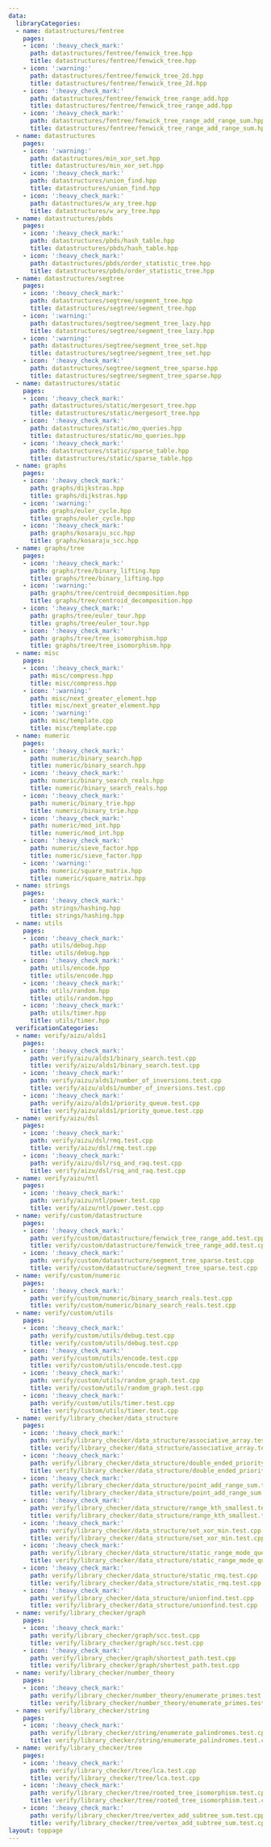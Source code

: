 ```yaml
---
data:
  libraryCategories:
  - name: datastructures/fentree
    pages:
    - icon: ':heavy_check_mark:'
      path: datastructures/fentree/fenwick_tree.hpp
      title: datastructures/fentree/fenwick_tree.hpp
    - icon: ':warning:'
      path: datastructures/fentree/fenwick_tree_2d.hpp
      title: datastructures/fentree/fenwick_tree_2d.hpp
    - icon: ':heavy_check_mark:'
      path: datastructures/fentree/fenwick_tree_range_add.hpp
      title: datastructures/fentree/fenwick_tree_range_add.hpp
    - icon: ':heavy_check_mark:'
      path: datastructures/fentree/fenwick_tree_range_add_range_sum.hpp
      title: datastructures/fentree/fenwick_tree_range_add_range_sum.hpp
  - name: datastructures
    pages:
    - icon: ':warning:'
      path: datastructures/min_xor_set.hpp
      title: datastructures/min_xor_set.hpp
    - icon: ':heavy_check_mark:'
      path: datastructures/union_find.hpp
      title: datastructures/union_find.hpp
    - icon: ':heavy_check_mark:'
      path: datastructures/w_ary_tree.hpp
      title: datastructures/w_ary_tree.hpp
  - name: datastructures/pbds
    pages:
    - icon: ':heavy_check_mark:'
      path: datastructures/pbds/hash_table.hpp
      title: datastructures/pbds/hash_table.hpp
    - icon: ':heavy_check_mark:'
      path: datastructures/pbds/order_statistic_tree.hpp
      title: datastructures/pbds/order_statistic_tree.hpp
  - name: datastructures/segtree
    pages:
    - icon: ':heavy_check_mark:'
      path: datastructures/segtree/segment_tree.hpp
      title: datastructures/segtree/segment_tree.hpp
    - icon: ':warning:'
      path: datastructures/segtree/segment_tree_lazy.hpp
      title: datastructures/segtree/segment_tree_lazy.hpp
    - icon: ':warning:'
      path: datastructures/segtree/segment_tree_set.hpp
      title: datastructures/segtree/segment_tree_set.hpp
    - icon: ':heavy_check_mark:'
      path: datastructures/segtree/segment_tree_sparse.hpp
      title: datastructures/segtree/segment_tree_sparse.hpp
  - name: datastructures/static
    pages:
    - icon: ':heavy_check_mark:'
      path: datastructures/static/mergesort_tree.hpp
      title: datastructures/static/mergesort_tree.hpp
    - icon: ':heavy_check_mark:'
      path: datastructures/static/mo_queries.hpp
      title: datastructures/static/mo_queries.hpp
    - icon: ':heavy_check_mark:'
      path: datastructures/static/sparse_table.hpp
      title: datastructures/static/sparse_table.hpp
  - name: graphs
    pages:
    - icon: ':heavy_check_mark:'
      path: graphs/dijkstras.hpp
      title: graphs/dijkstras.hpp
    - icon: ':warning:'
      path: graphs/euler_cycle.hpp
      title: graphs/euler_cycle.hpp
    - icon: ':heavy_check_mark:'
      path: graphs/kosaraju_scc.hpp
      title: graphs/kosaraju_scc.hpp
  - name: graphs/tree
    pages:
    - icon: ':heavy_check_mark:'
      path: graphs/tree/binary_lifting.hpp
      title: graphs/tree/binary_lifting.hpp
    - icon: ':warning:'
      path: graphs/tree/centroid_decomposition.hpp
      title: graphs/tree/centroid_decomposition.hpp
    - icon: ':heavy_check_mark:'
      path: graphs/tree/euler_tour.hpp
      title: graphs/tree/euler_tour.hpp
    - icon: ':heavy_check_mark:'
      path: graphs/tree/tree_isomorphism.hpp
      title: graphs/tree/tree_isomorphism.hpp
  - name: misc
    pages:
    - icon: ':heavy_check_mark:'
      path: misc/compress.hpp
      title: misc/compress.hpp
    - icon: ':warning:'
      path: misc/next_greater_element.hpp
      title: misc/next_greater_element.hpp
    - icon: ':warning:'
      path: misc/template.cpp
      title: misc/template.cpp
  - name: numeric
    pages:
    - icon: ':heavy_check_mark:'
      path: numeric/binary_search.hpp
      title: numeric/binary_search.hpp
    - icon: ':heavy_check_mark:'
      path: numeric/binary_search_reals.hpp
      title: numeric/binary_search_reals.hpp
    - icon: ':heavy_check_mark:'
      path: numeric/binary_trie.hpp
      title: numeric/binary_trie.hpp
    - icon: ':heavy_check_mark:'
      path: numeric/mod_int.hpp
      title: numeric/mod_int.hpp
    - icon: ':heavy_check_mark:'
      path: numeric/sieve_factor.hpp
      title: numeric/sieve_factor.hpp
    - icon: ':warning:'
      path: numeric/square_matrix.hpp
      title: numeric/square_matrix.hpp
  - name: strings
    pages:
    - icon: ':heavy_check_mark:'
      path: strings/hashing.hpp
      title: strings/hashing.hpp
  - name: utils
    pages:
    - icon: ':heavy_check_mark:'
      path: utils/debug.hpp
      title: utils/debug.hpp
    - icon: ':heavy_check_mark:'
      path: utils/encode.hpp
      title: utils/encode.hpp
    - icon: ':heavy_check_mark:'
      path: utils/random.hpp
      title: utils/random.hpp
    - icon: ':heavy_check_mark:'
      path: utils/timer.hpp
      title: utils/timer.hpp
  verificationCategories:
  - name: verify/aizu/alds1
    pages:
    - icon: ':heavy_check_mark:'
      path: verify/aizu/alds1/binary_search.test.cpp
      title: verify/aizu/alds1/binary_search.test.cpp
    - icon: ':heavy_check_mark:'
      path: verify/aizu/alds1/number_of_inversions.test.cpp
      title: verify/aizu/alds1/number_of_inversions.test.cpp
    - icon: ':heavy_check_mark:'
      path: verify/aizu/alds1/priority_queue.test.cpp
      title: verify/aizu/alds1/priority_queue.test.cpp
  - name: verify/aizu/dsl
    pages:
    - icon: ':heavy_check_mark:'
      path: verify/aizu/dsl/rmq.test.cpp
      title: verify/aizu/dsl/rmq.test.cpp
    - icon: ':heavy_check_mark:'
      path: verify/aizu/dsl/rsq_and_raq.test.cpp
      title: verify/aizu/dsl/rsq_and_raq.test.cpp
  - name: verify/aizu/ntl
    pages:
    - icon: ':heavy_check_mark:'
      path: verify/aizu/ntl/power.test.cpp
      title: verify/aizu/ntl/power.test.cpp
  - name: verify/custom/datastructure
    pages:
    - icon: ':heavy_check_mark:'
      path: verify/custom/datastructure/fenwick_tree_range_add.test.cpp
      title: verify/custom/datastructure/fenwick_tree_range_add.test.cpp
    - icon: ':heavy_check_mark:'
      path: verify/custom/datastructure/segment_tree_sparse.test.cpp
      title: verify/custom/datastructure/segment_tree_sparse.test.cpp
  - name: verify/custom/numeric
    pages:
    - icon: ':heavy_check_mark:'
      path: verify/custom/numeric/binary_search_reals.test.cpp
      title: verify/custom/numeric/binary_search_reals.test.cpp
  - name: verify/custom/utils
    pages:
    - icon: ':heavy_check_mark:'
      path: verify/custom/utils/debug.test.cpp
      title: verify/custom/utils/debug.test.cpp
    - icon: ':heavy_check_mark:'
      path: verify/custom/utils/encode.test.cpp
      title: verify/custom/utils/encode.test.cpp
    - icon: ':heavy_check_mark:'
      path: verify/custom/utils/random_graph.test.cpp
      title: verify/custom/utils/random_graph.test.cpp
    - icon: ':heavy_check_mark:'
      path: verify/custom/utils/timer.test.cpp
      title: verify/custom/utils/timer.test.cpp
  - name: verify/library_checker/data_structure
    pages:
    - icon: ':heavy_check_mark:'
      path: verify/library_checker/data_structure/associative_array.test.cpp
      title: verify/library_checker/data_structure/associative_array.test.cpp
    - icon: ':heavy_check_mark:'
      path: verify/library_checker/data_structure/double_ended_priority_queue.test.cpp
      title: verify/library_checker/data_structure/double_ended_priority_queue.test.cpp
    - icon: ':heavy_check_mark:'
      path: verify/library_checker/data_structure/point_add_range_sum.test.cpp
      title: verify/library_checker/data_structure/point_add_range_sum.test.cpp
    - icon: ':heavy_check_mark:'
      path: verify/library_checker/data_structure/range_kth_smallest.test.cpp
      title: verify/library_checker/data_structure/range_kth_smallest.test.cpp
    - icon: ':heavy_check_mark:'
      path: verify/library_checker/data_structure/set_xor_min.test.cpp
      title: verify/library_checker/data_structure/set_xor_min.test.cpp
    - icon: ':heavy_check_mark:'
      path: verify/library_checker/data_structure/static_range_mode_query.test.cpp
      title: verify/library_checker/data_structure/static_range_mode_query.test.cpp
    - icon: ':heavy_check_mark:'
      path: verify/library_checker/data_structure/static_rmq.test.cpp
      title: verify/library_checker/data_structure/static_rmq.test.cpp
    - icon: ':heavy_check_mark:'
      path: verify/library_checker/data_structure/unionfind.test.cpp
      title: verify/library_checker/data_structure/unionfind.test.cpp
  - name: verify/library_checker/graph
    pages:
    - icon: ':heavy_check_mark:'
      path: verify/library_checker/graph/scc.test.cpp
      title: verify/library_checker/graph/scc.test.cpp
    - icon: ':heavy_check_mark:'
      path: verify/library_checker/graph/shortest_path.test.cpp
      title: verify/library_checker/graph/shortest_path.test.cpp
  - name: verify/library_checker/number_theory
    pages:
    - icon: ':heavy_check_mark:'
      path: verify/library_checker/number_theory/enumerate_primes.test.cpp
      title: verify/library_checker/number_theory/enumerate_primes.test.cpp
  - name: verify/library_checker/string
    pages:
    - icon: ':heavy_check_mark:'
      path: verify/library_checker/string/enumerate_palindromes.test.cpp
      title: verify/library_checker/string/enumerate_palindromes.test.cpp
  - name: verify/library_checker/tree
    pages:
    - icon: ':heavy_check_mark:'
      path: verify/library_checker/tree/lca.test.cpp
      title: verify/library_checker/tree/lca.test.cpp
    - icon: ':heavy_check_mark:'
      path: verify/library_checker/tree/rooted_tree_isomorphism.test.cpp
      title: verify/library_checker/tree/rooted_tree_isomorphism.test.cpp
    - icon: ':heavy_check_mark:'
      path: verify/library_checker/tree/vertex_add_subtree_sum.test.cpp
      title: verify/library_checker/tree/vertex_add_subtree_sum.test.cpp
layout: toppage
---
```

